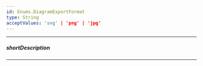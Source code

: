 ```yaml
---
id: Enums.DiagramExportFormat
type: String
acceptValues: 'svg' | 'png' | 'jpg'
---
```

---
##### shortDescription
<!-- Description goes here -->

---
<!-- Description goes here -->
